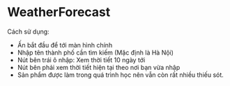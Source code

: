 # WeatherForecast
Cách sử dụng:
- Ấn bắt đầu để tới màn hình chính
- Nhập tên thành phố cần tìm kiếm (Mặc định là Hà Nội)
- Nút bên trái ô nhập: Xem thời tiết 10 ngày tới
- Nút bên phải xem thời tiết hiện tại theo nơi bạn vừa nhập
- Sản phẩm được làm trong quá trình học nên vẫn còn rất nhiều thiếu sót.
